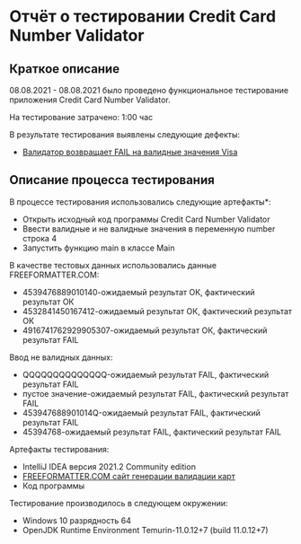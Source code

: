 # Отчёт о тестировании Credit Card Number Validator

## Краткое описание

08.08.2021 - 08.08.2021 было проведено функциональное тестирование приложения Credit Card Number Validator.

На тестирование затрачено: 1:00 час

В результате тестирования выявлены следующие дефекты:
* [Валидатор возвращает FAIL на валидные значения Visa](https://github.com/AnnaYakovleva2302/java-1/issues/1)


## Описание процесса тестирования

В процессе тестирования использовались следующие артефакты*:
* Открыть исходный код программы Credit Card Number Validator
* Ввести валидные и не валидные значения в переменную number строка 4
* Запустить функцию main в классе Main
 

В качестве тестовых данных использовались данные FREEFORMATTER.COM:
* 4539476889010140-ожидаемый результат ОК, фактический результат ОК
* 4532841450167412-ожидаемый результат ОК, фактический результат ОК
* 4916741762929905307-ожидаемый результат ОК, фактический результат FAIL

Ввод не валидных данных:
* QQQQQQQQQQQQQQ-ожидаемый результат FAIL, фактический результат FAIL
* пустое значение-ожидаемый результат FAIL, фактический результат FAIL
* 453947688901014Q-ожидаемый результат FAIL, фактический результат FAIL
* 45394768-ожидаемый результат FAIL, фактический результат FAIL

Артефакты тестирования:
* IntelliJ IDEA версия 2021.2 Community edition 
* [FREEFORMATTER.COM сайт генерации валидации карт](https://www.freeforххххmatter.com/credit-card-number-generator-validator.html)
* Код программы

Тестирование производилось в следующем окружении:
* Windows 10 разрядность 64
* OpenJDK Runtime Environment Temurin-11.0.12+7 (build 11.0.12+7)
